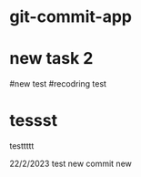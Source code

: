 # git-commit-app
# new task 2
#new test
#recodring test
# tessst
testtttt

22/2/2023 test 
new commit
new
